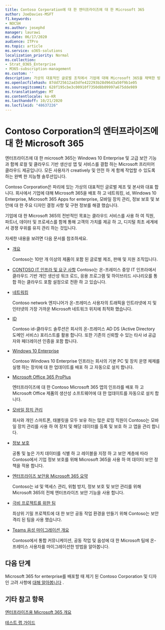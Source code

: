 ```yaml
---
title: Contoso Corporation에 대 한 엔터프라이즈에 대 한 Microsoft 365
author: JoeDavies-MSFT
f1.keywords:
- NOCSH
ms.author: josephd
manager: laurawi
ms.date: 06/17/2020
audience: ITPro
ms.topic: article
ms.service: o365-solutions
localization_priority: Normal
ms.collection:
- Strat_O365_Enterprise
- M365-subscription-management
ms.custom: ''
description: 가상의 대표적인 글로벌 조직에서 기업에 대해 Microsoft 365을 채택한 방식입니다.
ms.openlocfilehash: 87dd725612ad3dfe422293b28d9643a50f9b1e05
ms.sourcegitcommit: 628f195cbe3c00910f7350d8b09997a675dde989
ms.translationtype: MT
ms.contentlocale: ko-KR
ms.lasthandoff: 10/21/2020
ms.locfileid: "48637226"
---
```

# <a name="microsoft-365-for-enterprise-for-contoso-corporation"></a>Contoso Corporation의 엔터프라이즈에 대 한 Microsoft 365

엔터프라이즈에 대 한 microsoft 365는 Windows 10 Enterprise 및 고급 보안 기능과 함께 로컬 및 클라우드 기반 생산성 앱 및 서비스를 결합 하는 Microsoft 프리미어 클라우드 제공입니다. 모든 사용자가 creatively 및 안전 하 게 함께 작업할 수 있도록 하는 완벽 한 지능형 솔루션입니다.

Contoso Corporation은 파리에 있는 가상의 대표적인 글로벌 제조 및 본사와 대표 합니다. 회사에서 기업에 대해 Microsoft 365을 배포 하 고 네트워킹, id, Windows 10 Enterprise, Microsoft 365 Apps for enterprise, 모바일 장치 관리, 정보 보호 및 보안에 대 한 주요 디자인 결정 사항 및 구현 정보를 해결 했습니다.

기업에 대 한 Microsoft 365의 전반적인 목표는 클라우드 서비스를 사용 하 여 직원, 파트너, 데이터 및 프로세스를 함께 통해 고객의 가치를 제공 하 고, 디지털 최초 세계에서 경쟁 우위를 유지 관리 하는 것입니다.

자세한 내용을 보려면 다음 문서를 참조하세요.

- [개요](contoso-overview.md)

  Contoso는 10만 개 이상의 제품이 포함 된 글로벌 제조, 판매 및 지원 조직입니다.

- [CONTOSO IT 인프라 및 요구 사항](contoso-infra-needs.md) Contoso는 온-프레미스 중앙 IT 인프라에서 클라우드 기반 개인 생산성 워크 로드, 응용 프로그램 및 하이브리드 시나리오를 통합 하는 클라우드 포함 설정으로 전환 하 고 있습니다.

- [네트워킹](contoso-networking.md)

  Contoso network 엔지니어가 온-프레미스 사용자의 트래픽을 인트라넷에 지 및 인터넷의 가장 가까운 Microsoft 네트워크 위치에 최적화 했습니다.

- [ID](contoso-identity.md)

  Contoso id-클라우드 솔루션은 회사의 온-프레미스 AD DS (Active Directory 도메인 서비스) 포리스트를 활용 합니다. 또한 기존의 신뢰할 수 있는 타사 id 공급자와 페더레이션 인증을 포함 합니다.

- [Windows 10 Enterprise](contoso-win10.md)

  Contoso Windows 10 Enterprise 인프라는 회사의 기본 PC 및 장치 운영 체제를 실행 하는 장치에 대 한 업데이트를 배포 하 고 자동으로 설치 합니다.

- [Microsoft Office 365 ProPlus](contoso-o365pp.md)

  엔터프라이즈에 대 한 Contoso Microsoft 365 앱의 인프라를 배포 하 고 Microsoft Office 제품의 생산성 소프트웨어에 대 한 업데이트를 자동으로 설치 합니다.

- [모바일 장치 관리](contoso-mdm.md)

  회사와 개인 스마트폰, 태블릿을 모두 보유 하는 많은 로밍 직원이 Contoso는 모바일 장치 관리를 사용 하 여 장치 및 해당 데이터를 등록 및 보호 하 고 앱을 관리 합니다.

- [정보 보호](contoso-info-protect.md)

  공통 및 높은 가치 데이터를 식별 하 고 레이블을 지정 하 고 보안 계층에 따라 Contoso에서 기업 정보 보호를 위해 Microsoft 365을 사용 하 여 데이터 보안 정책을 적용 합니다.

- [엔터프라이즈 보안용 Microsoft 365 요약](contoso-security-summary.md)

  Contoso는 id 및 액세스 관리, 위협 방지, 정보 보호 및 보안 관리를 위해 Microsoft 365의 전체 엔터프라이즈 보안 기능을 사용 합니다.

- [극비 프로젝트를 위한 팀](../solutions/contoso-team-for-top-secret-project.md)

  최상위 기밀 프로젝트에 대 한 보안 공동 작업 환경을 만들기 위해 Contoso는 보안 격리 된 팀을 사용 했습니다.

- [Teams 음성 마이그레이션 개요](https://docs.microsoft.com/MicrosoftTeams/voice-case-study-overview)

  Contoso에서 통합 커뮤니케이션, 공동 작업 및 음성에 대 한 Microsoft 팀에 온-프레미스 사용자를 마이그레이션한 방법을 알아봅니다.

## <a name="next-step"></a>다음 단계

Microsoft 365 for enterprise를 배포할 때 제기 된 Contoso Corporation 및 디자인 고려 사항에 [대해 알아봅니다](contoso-overview.md) .


## <a name="see-also"></a>기타 참고 항목

[엔터프라이즈용 Microsoft 365 개요](microsoft-365-overview.md)

[테스트 랩 가이드](m365-enterprise-test-lab-guides.md)
